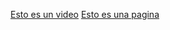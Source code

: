 [Esto es un video](https://www.youtube.com/watch?v=rKK1q7nFt7M&t=323s)
[Esto es una pagina](https://nodejs.org/api/fs.html#fspromisesreadfilepath-options)